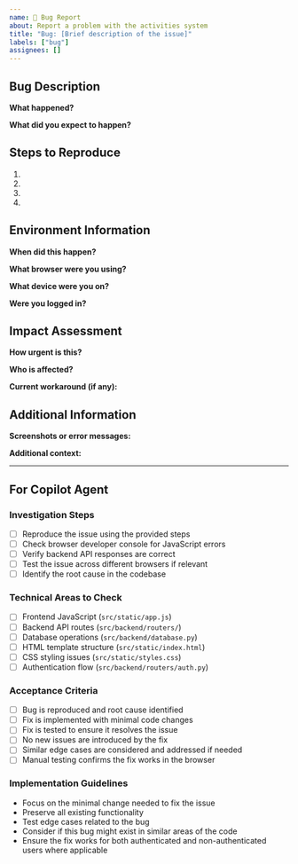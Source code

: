 ```yaml
---
name: 🐛 Bug Report
about: Report a problem with the activities system
title: "Bug: [Brief description of the issue]"
labels: ["bug"]
assignees: []
---
```


## Bug Description

**What happened?** 
<!-- Clear description of what went wrong -->

**What did you expect to happen?** 
<!-- What should have happened instead? -->

## Steps to Reproduce

1. <!-- First step -->
2. <!-- Second step -->
3. <!-- Third step -->
4. <!-- What you observed -->

## Environment Information

**When did this happen?** 
<!-- Example: During student registration, while viewing activities, etc. -->

**What browser were you using?** 
<!-- Example: Chrome, Firefox, Safari, Edge -->

**What device were you on?** 
<!-- Example: Desktop computer, tablet, smartphone -->

**Were you logged in?** 
<!-- Yes/No, and as what type of user (teacher, student, etc.) -->

## Impact Assessment

**How urgent is this?** 
<!-- Critical (system unusable), High (major functionality broken), Medium (some features affected), Low (minor cosmetic issue) -->

**Who is affected?** 
<!-- Students, teachers, administrators, everyone -->

**Current workaround (if any):** 
<!-- Is there a way to work around this problem temporarily? -->

## Additional Information

**Screenshots or error messages:** 
<!-- If applicable, add screenshots or copy any error messages you saw -->

**Additional context:** 
<!-- Any other information that might be helpful -->

---

## For Copilot Agent

### Investigation Steps
- [ ] Reproduce the issue using the provided steps
- [ ] Check browser developer console for JavaScript errors
- [ ] Verify backend API responses are correct
- [ ] Test the issue across different browsers if relevant
- [ ] Identify the root cause in the codebase

### Technical Areas to Check
- [ ] Frontend JavaScript (`src/static/app.js`)
- [ ] Backend API routes (`src/backend/routers/`)
- [ ] Database operations (`src/backend/database.py`)
- [ ] HTML template structure (`src/static/index.html`)
- [ ] CSS styling issues (`src/static/styles.css`)
- [ ] Authentication flow (`src/backend/routers/auth.py`)

### Acceptance Criteria
- [ ] Bug is reproduced and root cause identified
- [ ] Fix is implemented with minimal code changes
- [ ] Fix is tested to ensure it resolves the issue
- [ ] No new issues are introduced by the fix
- [ ] Similar edge cases are considered and addressed if needed
- [ ] Manual testing confirms the fix works in the browser

### Implementation Guidelines
- Focus on the minimal change needed to fix the issue
- Preserve all existing functionality
- Test edge cases related to the bug
- Consider if this bug might exist in similar areas of the code
- Ensure the fix works for both authenticated and non-authenticated users where applicable
